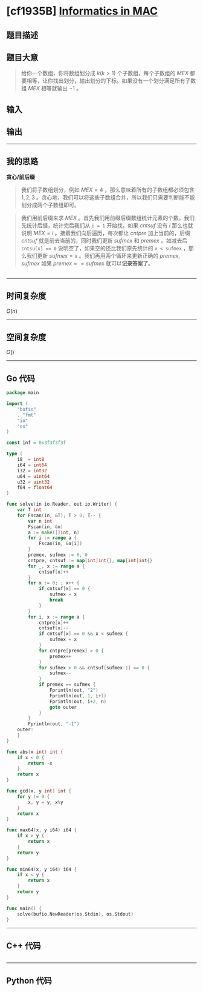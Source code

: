 # [cf1935B] [Informatics in MAC](https://codeforces.com/problemset/problem/1935/B)
## 题目描述 

> 

## 题目大意
> 给你一个数组，你将数组划分成 $k (k > 1)$ 个子数组，每个子数组的 $MEX$ 都要相等，让你找出划分，输出划分的下标。如果没有一个划分满足所有子数组 $MEX$ 相等就输出 $-1$ 。



## 输入

> 




## 输出

> 

---

## 我的思路
**贪心/前后缀**


> 我们将子数组划分，例如 $MEX = 4$ ，那么意味着所有的子数组都必须包含 $1,2,3$ 。贪心地，我们可以将这些子数组合并，所以我们只需要判断能不能划分成两个子数组即可。

> 我们用前后缀来求 $MEX$ 。首先我们用前缀后缀数组统计元素的个数。我们先统计后缀，统计完后我们从 `i = 1` 开始找，如果 $cntsuf$ 没有 $i$ 那么也就说明 $MEX = i$ 。接着我们向后遍历，每次都让 $cntpre$ 加上当前的，后缀 $cntsuf$ 就是前去当前的，同时我们更新 $sufmex$ 和 $premex$ 。如减去后 `cntsu[x] == 0` 说明空了，如果空的还比我们原先统计的 `x < sufmex` ，那么我们更新 $sufmex = x$ 。我们再用两个循环来更新正确的 $premex, sufmex$ 如果 $premex == sufmex$ 就可以**记录答案了**。

##
---

## 时间复杂度

$O(n)$

---

## 空间复杂度

$O()$


---

## Go 代码

```Go
package main

import (
	"bufio"
	. "fmt"
	"io"
	"os"
)

const inf = 0x3f3f3f3f

type (
	i8  = int8
	i64 = int64
	i32 = int32
	u64 = uint64
	u32 = uint32
	f64 = float64
)

func solve(in io.Reader, out io.Writer) {
	var T int
	for Fscan(in, &T); T > 0; T-- {
		var n int
		Fscan(in, &n)
		a := make([]int, n)
		for i := range a {
			Fscan(in, &a[i])
		}
		premex, sufmex := 0, 0
		cntpre, cntsuf := map[int]int{}, map[int]int{}
		for _, x := range a {
			cntsuf[x]++
		}
		for x := 0; ; x++ {
			if cntsuf[x] == 0 {
				sufmex = x
				break
			}
		}
		for i, x := range a {
			cntpre[x]++
			cntsuf[x]--
			if cntsuf[x] == 0 && x < sufmex {
				sufmex = x
			}
			for cntpre[premex] > 0 {
				premex++
			}
			for sufmex > 0 && cntsuf[sufmex-1] == 0 {
				sufmex--
			}
			if premex == sufmex {
				Fprintln(out, "2")
				Fprintln(out, 1, i+1)
				Fprintln(out, i+2, n)
				goto outer
			}
		}
		Fprintln(out, "-1")
	outer:
	}
}

func abs(x int) int {
	if x < 0 {
		return -x
	}
	return x
}

func gcd(x, y int) int {
	for y != 0 {
		x, y = y, x%y
	}
	return x
}

func max64(x, y i64) i64 {
	if x > y {
		return x
	}
	return y
}

func min64(x, y i64) i64 {
	if x < y {
		return x
	}
	return y
}

func main() {
	solve(bufio.NewReader(os.Stdin), os.Stdout)
}

```
---

## C++ 代码

```C++

```
---
## Python 代码

```Python

```
